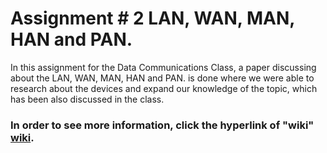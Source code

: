 # Assignment # 2   LAN, WAN, MAN, HAN and PAN.

In this assignment for the Data Communications Class, a paper discussing about the LAN, WAN, MAN, HAN and PAN. is done where we were able to research about the devices and expand our knowledge of the topic, which has been also discussed in the class.

### In order to see more information, click the hyperlink of "wiki" [wiki](https://github.com/SebaSCF/Data-Communications/wiki/Assignment-%23-2---LAN,-WAN,-MAN,-HAN-and-PAN.).
